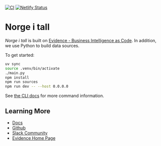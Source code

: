 [![CI](https://github.com/norgeitall/norgeitall/actions/workflows/ci.yml/badge.svg)](https://github.com/norgeitall/norgeitall/actions) [![Netlify Status](https://api.netlify.com/api/v1/badges/de5a3ecd-f354-43e0-82bd-53f9555a0f16/deploy-status)](https://app.netlify.com/sites/norgeitall/deploys)

# Norge i tall

_Norge i tall_ is built on [Evidence - Business Intelligence as Code](https://evidence.dev/). In addition, we use Python to build data sources.

To get started:

```bash
uv sync
source .venv/bin/activate
./main.py
npm install
npm run sources
npm run dev -- --host 0.0.0.0
```

See [the CLI docs](https://docs.evidence.dev/cli/) for more command information.

## Learning More

- [Docs](https://docs.evidence.dev/)
- [Github](https://github.com/evidence-dev/evidence)
- [Slack Community](https://slack.evidence.dev/)
- [Evidence Home Page](https://www.evidence.dev)
